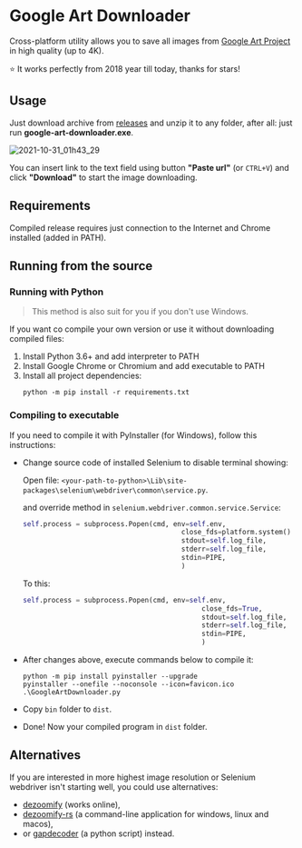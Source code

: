 # Google Art Downloader 

Cross-platform utility allows you to save all images from [Google Art Project](https://artsandculture.google.com) in high quality (up to 4K).

⭐ It works perfectly from 2018 year till today, thanks for stars!

## Usage
Just download archive from [releases](https://github.com/mewforest/google-art-downloader/releases) and unzip it to any
folder, after all: just run **google-art-downloader.exe**.

![2021-10-31_01h43_29](https://user-images.githubusercontent.com/15357833/139560460-020941b1-bf22-43c2-91f2-c6c1640d1b4b.png)

You can insert link to the text field using button **"Paste url"** (or `CTRL+V`) and click **"Download"** to start the image downloading.

## Requirements

Compiled release requires just connection to the Internet and Chrome installed (added in PATH).

## Running from the source

### Running with Python

> This method is also suit for you if you don't use Windows.

If you want co compile your own version or use it without downloading compiled files:

1. Install Python 3.6+ and add interpreter to PATH
2. Install Google Chrome or Chromium and add executable to PATH
3. Install all project dependencies:
   ```shell
   python -m pip install -r requirements.txt
   ```
   
### Compiling to executable 
If you need to compile it with PyInstaller (for Windows), follow this instructions:
- Change source code of installed Selenium to disable terminal showing:
  
  Open file: `<your-path-to-python>\Lib\site-packages\selenium\webdriver\common\service.py`. 
  
  and override method in `selenium.webdriver.common.service.Service`:
  ```python
  self.process = subprocess.Popen(cmd, env=self.env,
                                         close_fds=platform.system() != 'Windows',
                                         stdout=self.log_file,
                                         stderr=self.log_file,
                                         stdin=PIPE,
                                         )
  ```
  To this:
   ```python
   self.process = subprocess.Popen(cmd, env=self.env,
                                               close_fds=True,
                                               stdout=self.log_file,
                                               stderr=self.log_file,
                                               stdin=PIPE,
                                               )
   ```
- After changes above, execute commands below to compile it:
   ```shell
   python -m pip install pyinstaller --upgrade
   pyinstaller --onefile --noconsole --icon=favicon.ico .\GoogleArtDownloader.py
   ```
- Copy `bin` folder to `dist`.
- Done! Now your compiled program in `dist` folder.

## Alternatives
If you are interested in more highest image resolution or Selenium webdriver isn't starting well, you could use alternatives:
- [dezoomify](https://ophir.alwaysdata.net/dezoomify/dezoomify.html) (works online),
- [dezoomify-rs](https://github.com/lovasoa/dezoomify-rs) (a command-line application for windows, linux and macos),
- or [gapdecoder](https://github.com/gap-decoder/gapdecoder) (a python script) instead.

